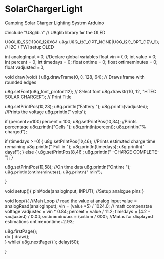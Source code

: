 # SolarChargerLight
Camping Solar Charger Lighting System Arduino


#include "U8glib.h"                             // U8glib library for the OLED
           
U8GLIB_SSD1306_128X64 u8g(U8G_I2C_OPT_NONE|U8G_I2C_OPT_DEV_0);  // I2C / TWI setup OLED

int analogInput = 0;                            //Declare global vsriables
float vin = 0.0;
int value = 0;
int percent = 0;
int timedays = 0;
float ontime = 0;
float ontimeminutes = 0;
float vadjusted = 0;

void draw(void) 
{
  u8g.drawFrame(0, 0, 128, 64);                 // Draws frame with rounded edges
  
  u8g.setFont(u8g_font_profont12);              // Select font
  u8g.drawStr(10, 12, "HTEC SOLAR CHARGER");    // Print Title
 
  u8g.setPrintPos(10,23);
  u8g.println("Battery ");
  u8g.println(vadjusted);                             //Prints the voltage
  u8g.println(" volts");

 
  if (percent>=100) percent = 100;
  u8g.setPrintPos(10,34);                       //Prints percentage
  u8g.println("Cells ");
  u8g.println(percent);
  u8g.println("% charged");


  if (timedays >=0) {
  u8g.setPrintPos(10,46);                       //Prints estimated charge time remaining
  u8g.println(" Full in ");
  u8g.println(timedays);
  u8g.println(" days!");
  } else  {
    u8g.setPrintPos(8,46);
     u8g.println(" -CHARGE COMPLETE-");
  }

  u8g.setPrintPos(10,58);                       //On time data
  u8g.println("Ontime ");
  u8g.println(ontimeminutes);
  u8g.println(" min");

}

void setup(){
   pinMode(analogInput, INPUT);                 //Setup analogue pins
}

void loop(){                                    //Main Loop
   // read the value at analog input
   value = analogRead(analogInput);
   vin = (value *5) / 1024.0;                   // math compenstae voltage
   vadjusted = vin * 0.84;
   percent = value / 11.2;
   timedays = (4.2 - vadjusted) / 0.04;
   ontimeminutes = (ontime / 600);              //Maths for displayed estimations
   ontime=ontime+2.93;
   
  u8g.firstPage();  
  do 
    {
     draw();      
    }
  while( u8g.nextPage() );
delay(50);

}
